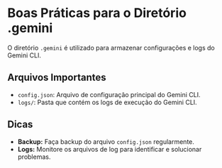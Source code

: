 # Boas Práticas para o Diretório .gemini

O diretório `.gemini` é utilizado para armazenar configurações e logs do Gemini CLI.

## Arquivos Importantes

- `config.json`: Arquivo de configuração principal do Gemini CLI.
- `logs/`: Pasta que contém os logs de execução do Gemini CLI.

## Dicas

- **Backup:** Faça backup do arquivo `config.json` regularmente.
- **Logs:** Monitore os arquivos de log para identificar e solucionar problemas.
